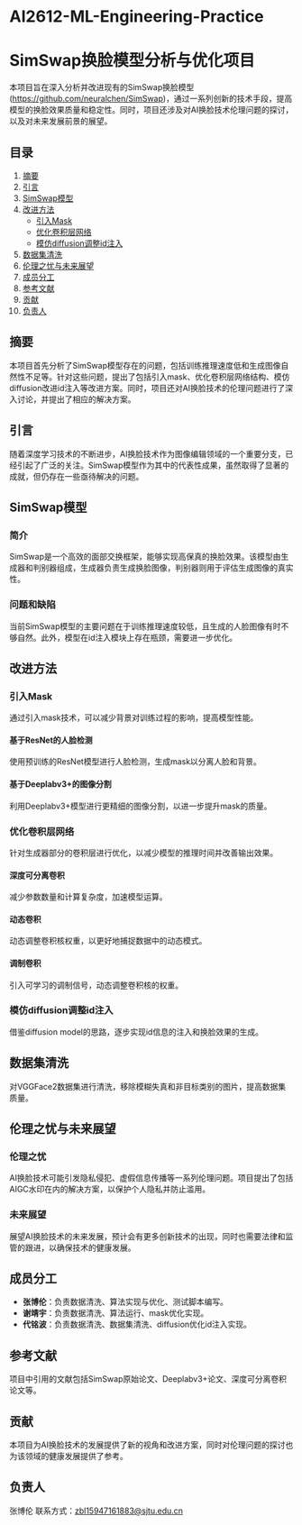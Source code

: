 # AI2612-ML-Engineering-Practice
# SimSwap换脸模型分析与优化项目
本项目旨在深入分析并改进现有的SimSwap换脸模型(https://github.com/neuralchen/SimSwap)，通过一系列创新的技术手段，提高模型的换脸效果质量和稳定性。同时，项目还涉及对AI换脸技术伦理问题的探讨，以及对未来发展前景的展望。

## 目录
1. [摘要](#摘要)
2. [引言](#引言)
3. [SimSwap模型](#simswap模型)
4. [改进方法](#改进方法)
   - [引入Mask](#引入mask)
   - [优化卷积层网络](#优化卷积层网络)
   - [模仿diffusion调整id注入](#模仿diffusion调整id注入)
5. [数据集清洗](#数据集清洗)
6. [伦理之忧与未来展望](#伦理之忧与未来展望)
7. [成员分工](#成员分工)
8. [参考文献](#参考文献)
9. [贡献](#贡献)
10. [负责人](#负责人)

## 摘要
本项目首先分析了SimSwap模型存在的问题，包括训练推理速度低和生成图像自然性不足等。针对这些问题，提出了包括引入mask、优化卷积层网络结构、模仿diffusion改进id注入等改进方案。同时，项目还对AI换脸技术的伦理问题进行了深入讨论，并提出了相应的解决方案。

## 引言
随着深度学习技术的不断进步，AI换脸技术作为图像编辑领域的一个重要分支，已经引起了广泛的关注。SimSwap模型作为其中的代表性成果，虽然取得了显著的成就，但仍存在一些亟待解决的问题。

## SimSwap模型
### 简介
SimSwap是一个高效的面部交换框架，能够实现高保真的换脸效果。该模型由生成器和判别器组成，生成器负责生成换脸图像，判别器则用于评估生成图像的真实性。

### 问题和缺陷
当前SimSwap模型的主要问题在于训练推理速度较低，且生成的人脸图像有时不够自然。此外，模型在id注入模块上存在瓶颈，需要进一步优化。

## 改进方法
### 引入Mask
通过引入mask技术，可以减少背景对训练过程的影响，提高模型性能。

#### 基于ResNet的人脸检测
使用预训练的ResNet模型进行人脸检测，生成mask以分离人脸和背景。

#### 基于Deeplabv3+的图像分割
利用Deeplabv3+模型进行更精细的图像分割，以进一步提升mask的质量。

### 优化卷积层网络
针对生成器部分的卷积层进行优化，以减少模型的推理时间并改善输出效果。

#### 深度可分离卷积
减少参数数量和计算复杂度，加速模型运算。

#### 动态卷积
动态调整卷积核权重，以更好地捕捉数据中的动态模式。

#### 调制卷积
引入可学习的调制信号，动态调整卷积核的权重。

### 模仿diffusion调整id注入
借鉴diffusion model的思路，逐步实现id信息的注入和换脸效果的生成。

## 数据集清洗
对VGGFace2数据集进行清洗，移除模糊失真和非目标类别的图片，提高数据集质量。

## 伦理之忧与未来展望
### 伦理之忧
AI换脸技术可能引发隐私侵犯、虚假信息传播等一系列伦理问题。项目提出了包括AIGC水印在内的解决方案，以保护个人隐私并防止滥用。

### 未来展望
展望AI换脸技术的未来发展，预计会有更多创新技术的出现，同时也需要法律和监管的跟进，以确保技术的健康发展。

## 成员分工
- **张博伦**：负责数据清洗、算法实现与优化、测试脚本编写。
- **谢靖宇**：负责数据清洗、算法运行、mask优化实现。
- **代铭波**：负责数据清洗、数据集清洗、diffusion优化id注入实现。

## 参考文献
项目中引用的文献包括SimSwap原始论文、Deeplabv3+论文、深度可分离卷积论文等。

## 贡献
本项目为AI换脸技术的发展提供了新的视角和改进方案，同时对伦理问题的探讨也为该领域的健康发展提供了参考。

## 负责人
张博伦 联系方式：zbl15947161883@sjtu.edu.cn
